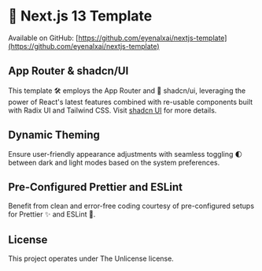 # 🚀 Next.js 13 Template

Available on GitHub: [https://github.com/eyenalxai/nextjs-template](https://github.com/eyenalxai/nextjs-template)

## App Router & shadcn/UI

This template 🛠 employs the App Router and 🧩 shadcn/ui, leveraging the power of React's latest features combined with re-usable components built with Radix UI and Tailwind CSS. Visit [shadcn UI](https://ui.shadcn.com) for more details.

## Dynamic Theming

Ensure user-friendly appearance adjustments with seamless toggling 🌓 between dark and light modes based on the system preferences.

## Pre-Configured Prettier and ESLint

Benefit from clean and error-free coding courtesy of pre-configured setups for Prettier ✨ and ESLint 🧹.
  
## License

This project operates under The Unlicense license.